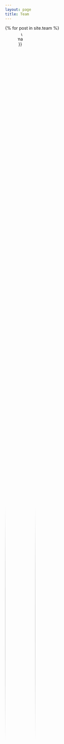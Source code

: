 ```yaml
---
layout: page
title: Team
---
```


<div  class="posts">
{% for post in site.team %}
<article style="text-align: center; width: 10%; min-width: 100px;">
            <a href="{{ post.url  | absolute_url }}" class="image">
                <picture>
                <img src="{{ post.image | absolute_url }}" alt="{{ post.image-alt }}" style="border-radius: 50%; width: 100%;"  />
                </picture> 
                <p style="margin-top: -10px; color: #444444;">
                <a style="color: black; font-weight: 400; text-decoration: none;" href="{{ post.url  | absolute_url }}">{{ post.name }}</a> <br/>
                {{ post.description }}</p>
            </a>
        </article>
  {% endfor %}
</div>  
